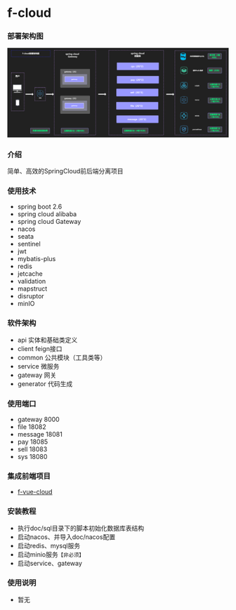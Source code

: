 # f-cloud

### 部署架构图
![](doc/f-cloud架构图.png)

### 介绍
简单、高效的SpringCloud前后端分离项目

### 使用技术
- spring boot 2.6
- spring cloud alibaba
- spring cloud Gateway
- nacos 
- seata
- sentinel
- jwt
- mybatis-plus
- redis
- jetcache
- validation
- mapstruct
- disruptor
- minIO

### 软件架构
- api 实体和基础类定义
- client feign接口
- common 公共模块（工具类等）
- service 微服务
- gateway 网关
- generator 代码生成

### 使用端口
- gateway 8000
- file 18082
- message 18081
- pay 18085
- sell 18083
- sys 18080

### 集成前端项目

- <a target="_blank" href="https://gitee.com/realmadridlf/f-vue-cloud.git">f-vue-cloud</a>

### 安装教程
- 执行doc/sql目录下的脚本初始化数据库表结构
- 启动nacos、并导入doc/nacos配置
- 启动redis、mysql服务
- 启动minio服务`【非必须】`
- 启动service、gateway

### 使用说明
- 暂无

